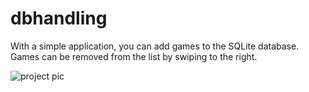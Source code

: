 # dbhandling

With a simple application, you can add games to the SQLite database.
Games can be removed from the list by swiping to the right.


![project pic](https://user-images.githubusercontent.com/90003389/181008412-53a3dcfa-b6c0-4a81-9c63-3f2372fb8838.PNG)
